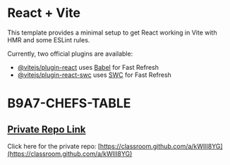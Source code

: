 # React + Vite

This template provides a minimal setup to get React working in Vite with HMR and some ESLint rules.

Currently, two official plugins are available:

- [@vitejs/plugin-react](https://github.com/vitejs/vite-plugin-react/blob/main/packages/plugin-react/README.md) uses [Babel](https://babeljs.io/) for Fast Refresh
- [@vitejs/plugin-react-swc](https://github.com/vitejs/vite-plugin-react-swc) uses [SWC](https://swc.rs/) for Fast Refresh


# B9A7-CHEFS-TABLE



## [ Private Repo Link](https://classroom.github.com/a/kWIlI8YG)

Click here for the private repo: [https://classroom.github.com/a/kWIlI8YG](https://classroom.github.com/a/kWIlI8YG)

